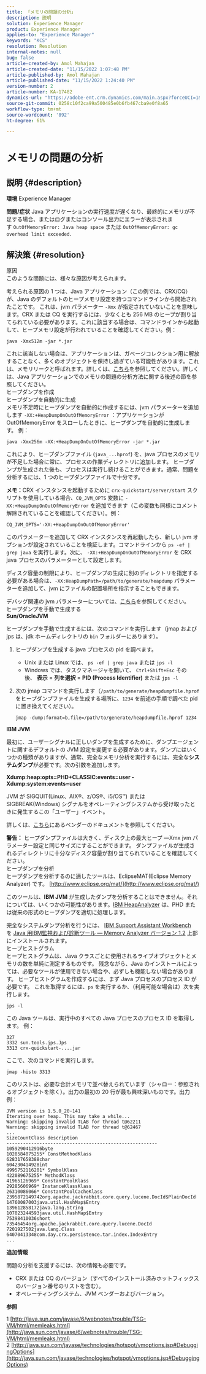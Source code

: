 ```yaml
---
title: 「メモリの問題の分析」
description: 説明
solution: Experience Manager
product: Experience Manager
applies-to: "Experience Manager"
keywords: "KCS"
resolution: Resolution
internal-notes: null
bug: false
article-created-by: Amol Mahajan
article-created-date: "11/15/2022 1:07:48 PM"
article-published-by: Amol Mahajan
article-published-date: "11/15/2022 1:24:40 PM"
version-number: 2
article-number: KA-17482
dynamics-url: "https://adobe-ent.crm.dynamics.com/main.aspx?forceUCI=1&pagetype=entityrecord&etn=knowledgearticle&id=73b9f57c-e664-ed11-9561-6045bd006a22"
source-git-commit: 0258c10f2ca99a500485e0b6fb467cba9e0f8a65
workflow-type: tm+mt
source-wordcount: '892'
ht-degree: 61%

---
```


# メモリの問題の分析

## 説明 {#description}

<b>環境</b>
Experience Manager


<b>問題/症状</b>
Java アプリケーションの実行速度が遅くなり、最終的にメモリが不足する場合、またはログまたはコンソール出力にエラーが表示されます `OutOfMemoryError: Java heap space` または `OutOfMemoryError: gc overhead limit exceeded`.


## 解決策 {#resolution}

原因<br>
このような問題には、様々な原因が考えられます。

考えられる原因の 1 つは、Java アプリケーション（この例では、CRX/CQ）が、Java のデフォルトのヒープメモリ設定を持つコマンドラインから開始されたことです。 これは、jvm パラメーター `-Xmx` が指定されていないことを意味します。CRX または CQ を実行するには、少なくとも 256 MB のヒープが割り当てられている必要があります。これに該当する場合は、コマンドラインから起動して、ヒープメモリ設定が行われていることを確認してください。例：


```
java -Xmx512m -jar *.jar
```


これに該当しない場合は、アプリケーションは、ガベージコレクション用に解放することなく、多くのオブジェクトを保持し過ぎている可能性があります。これは、メモリリークと呼ばれます。詳しくは、[こちら](http://java.sun.com/javase/6/webnotes/trouble/TSG-VM/html/memleaks.html)を参照してください。詳しくは、Java アプリケーションでのメモリの問題の分析方法に関する後述の節を参照してください。<br>ヒープダンプを作成<br>ヒープダンプを自動的に生成<br>
メモリ不足時にヒープダンプを自動的に作成するには、jvm パラメーターを追加します `-XX:+HeapDumpOnOutOfMemoryError` ：アプリケーションが OutOfMemoryError をスローしたときに、ヒープダンプを自動的に生成します。 例：


```
java -Xmx256m -XX:+HeapDumpOnOutOfMemoryError -jar *.jar
```


これにより、ヒープダンプファイル (`java_...hprof`) を、java プロセスのメモリが不足した場合に常に、プロセスの作業ディレクトリに追加します。 ヒープダンプが生成された後も、プロセスは実行し続けることができます。通常、問題を分析するには、1 つのヒープダンプファイルで十分です。

<b>メモ：</b>CRX インスタンスを起動するために `crx-quickstart/server/start` スクリプトを使用している場合、`CQ_JVM_OPTS` 変数に `-XX:+HeapDumpOnOutOfMemoryError` を追加できます（この変数も同様にコメント解除されていることを確認してください）。例：


```
CQ_JVM_OPTS='-XX:+HeapDumpOnOutOfMemoryError'
```


このパラメーターを追加して CRX インスタンスを再起動したら、新しい jvm オプションが設定されていることを検証します。コマンドラインから `ps -ef | grep java` を実行します。次に、 `-XX:+HeapDumpOnOutOfMemoryError` を CRX java プロセスのパラメーターとして設定します。

ディスク容量の制限により、ヒープダンプの生成に別のディレクトリを指定する必要がある場合は、`-XX:HeapDumpPath=/path/to/generate/heapdump` パラメーターを追加して、jvm にファイルの配置場所を指示することもできます。

デバッグ関連の jvm パラメーターについては、[こちら](http://java.sun.com/javase/technologies/hotspot/vmoptions.jsp#DebuggingOptions)を参照してください。<br>ヒープダンプを手動で生成する<br>
<b>Sun/OracleJVM</b>

ヒープダンプを手動で生成するには、次のコマンドを実行します（jmap および jps は、jdk ホームディレクトリの `bin` フォルダーにあります）。

1. ヒープダンプを生成する java プロセスの pid を調べます。
   - Unix または Linux では、 `ps -ef | grep java` または `jps -l`
   - Windows では、タスクマネージャを開いて、 `Ctrl+Shift+Esc` その後、 <b>表示</b> = <b>列を選択</b> = <b>PID (Process Identifier)</b> または `jps -l`
2. 次の jmap コマンドを実行します（`/path/to/generate/heapdumpfile.hprof` をヒープダンプファイルを生成する場所に、`1234` を前述の手順で調べた pid に置き換えてください）。

   ```
   jmap -dump:format=b,file=/path/to/generate/heapdumpfile.hprof 1234
   ```


<b>IBM JVM</b>

最初に、ユーザーシグナルに正しいダンプを生成するために、ダンプエージェントに関するデフォルトの JVM 設定を変更する必要があります。ダンプにはいくつかの種類がありますが、通常、完全なメモリ分析を実行するには、完全な<b>システムダンプ</b>が必要です。次の引数を追加します。

<b>Xdump:heap:opts=PHD+CLASSIC:events=user -Xdump:system:events=user</b>

JVM が SIGQUIT(Linux、AIX®、z/OS®、i5/OS™) または SIGBREAK(Windows) シグナルをオペレーティングシステムから受け取ったときに発生するこの「ユーザー」イベント。

詳しくは、[こちら](http://pic.dhe.ibm.com/infocenter/java7sdk/v7r0/index.jsp?topic=%2Fcom.ibm.java.aix.70.doc%2Fdiag%2Fpreface%2Fchanges_70%2Foverview_gc.html)にあるベンダーのドキュメントを参照してください。

<b>警告：</b> ヒープダンプファイルは大きく、ディスク上の最大ヒープ —Xmx jvm パラメーター設定と同じサイズにすることができます。 ダンプファイルが生成されるディレクトリに十分なディスク容量が割り当てられていることを確認してください。<br>ヒープダンプを分析<br>
ヒープダンプを分析するのに適したツールは、EclipseMAT(Eclipse Memory Analyzer) です。 [http://www.eclipse.org/mat/](http://www.eclipse.org/mat/)

このツールは、<b>IBM JVM</b> が生成したダンプを分析することはできません。それについては、いくつかの可能性があります。[IBM HeapAnalyzer](https://www.ibm.com/developerworks/community/groups/service/html/communityview?communityUuid=4544bafe-c7a2-455f-9d43-eb866ea60091) は、PHD または従来の形式のヒープダンプを適切に処理します。

完全なシステムダンプ分析を行うには、 [IBM Support Assistant Workbench](http://www-01.ibm.com/software/support/isa/)を [Java 用IBM監視および診断ツール — Memory Analyzer バージョン 1.2](http://www.ibm.com/developerworks/java/jdk/tools/memoryanalyzer/) 上部にインストールされます。
<br>ヒープヒストグラム<br>
ヒープヒストグラムは、Java クラスごとに使用されるライブオブジェクトとメモリの数を単純に測定するものです。 残念ながら、Java のインストールによっては、必要なツールが使用できない場合や、必ずしも機能しない場合があります。 ヒープヒストグラムを作成するには、まず Java プロセスのプロセス ID が必要です。 これを取得するには、`ps` を実行するか、（利用可能な場合は）次を実行します。


```
jps -l
```


この Java ツールは、実行中のすべての Java プロセスのプロセス ID を取得します。 例：


```
327 
3332 sun.tools.jps.Jps
3313 crx-quickstart-....jar
```


ここで、次のコマンドを実行します。


```
jmap -histo 3313
```


このリストは、必要な合計メモリで並べ替えられています（シャロー：参照されるオブジェクトを除く）。出力の最初の 20 行が最も興味深いものです。出力例：


```
JVM version is 1.5.0_20-141
Iterating over heap. This may take a while...
Warning: skipping invalid TLAB for thread t@62211
Warning: skipping invalid TLAB for thread t@62467
...
SizeCountClass description
-------------------------------------------------------
1059290412916byte
1028584075255* ConstMethodKlass
628317658388char
604230414928int
4995752116201* SymbolKlass
422089675255* MethodKlass
41965126969* ConstantPoolKlass
29285606969* InstanceKlassKlass
26310086066* ConstantPoolCacheKlass
2395872149742org.apache.jackrabbit.core.query.lucene.DocId$PlainDocId
14760087003java.util.HashMap$Entry
139612858172java.lang.String
107023244593java.util.HashMap$Entry
75398410036short
73546454org.apache.jackrabbit.core.query.lucene.DocId
7201927502java.lang.Class
64070413348com.day.crx.persistence.tar.index.IndexEntry
...
```


<b>追加情報</b>

問題の分析を支援するには、次の情報も必要です。

- CRX または CQ のバージョン（すべてのインストール済みホットフィックスのバージョン番号のリストを含む）。
- オペレーティングシステム、JVM ベンダーおよびバージョン。


<b>参照</b>

1 [http://java.sun.com/javase/6/webnotes/trouble/TSG-VM/html/memleaks.html](http://java.sun.com/javase/6/webnotes/trouble/TSG-VM/html/memleaks.html)
2 [http://java.sun.com/javase/technologies/hotspot/vmoptions.jsp#DebuggingOptions](http://java.sun.com/javase/technologies/hotspot/vmoptions.jsp#DebuggingOptions)
